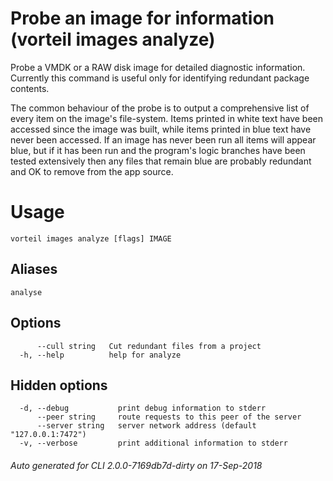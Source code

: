 # Probe an image for information (vorteil images analyze)

Probe a VMDK or a RAW disk image for detailed diagnostic information. Currently
this command is useful only for identifying redundant package contents.

The common behaviour of the probe is to output a comprehensive list of every
item on the image's file-system. Items printed in white text have been accessed
since the image was built, while items printed in blue text have never been
accessed. If an image has never been run all items will appear blue, but if it
has been run and the program's logic branches have been tested extensively then
any files that remain blue are probably redundant and OK to remove from the app
source.

# Usage

```
vorteil images analyze [flags] IMAGE
```

## Aliases

```
analyse
```

## Options

```
      --cull string   Cut redundant files from a project
  -h, --help          help for analyze
```

## Hidden options

```
  -d, --debug           print debug information to stderr
      --peer string     route requests to this peer of the server
      --server string   server network address (default "127.0.0.1:7472")
  -v, --verbose         print additional information to stderr
```


###### Auto generated for CLI 2.0.0-7169db7d-dirty on 17-Sep-2018
